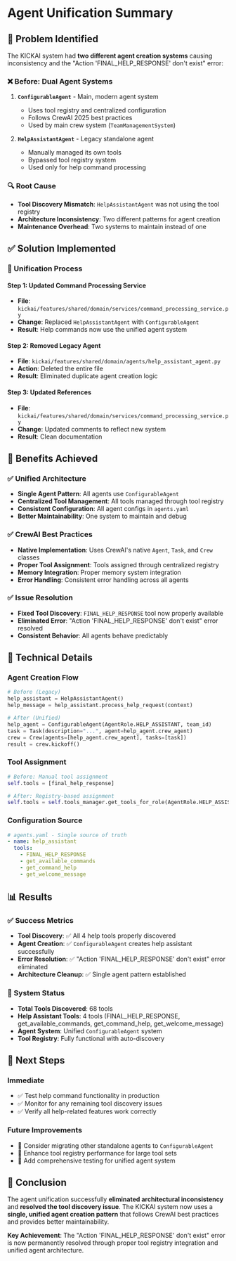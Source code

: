 # Agent Unification Summary

## **🎯 Problem Identified**

The KICKAI system had **two different agent creation systems** causing inconsistency and the "Action 'FINAL_HELP_RESPONSE' don't exist" error:

### **❌ Before: Dual Agent Systems**
1. **`ConfigurableAgent`** - Main, modern agent system
   - Uses tool registry and centralized configuration
   - Follows CrewAI 2025 best practices
   - Used by main crew system (`TeamManagementSystem`)

2. **`HelpAssistantAgent`** - Legacy standalone agent
   - Manually managed its own tools
   - Bypassed tool registry system
   - Used only for help command processing

### **🔍 Root Cause**
- **Tool Discovery Mismatch**: `HelpAssistantAgent` was not using the tool registry
- **Architecture Inconsistency**: Two different patterns for agent creation
- **Maintenance Overhead**: Two systems to maintain instead of one

## **✅ Solution Implemented**

### **🔄 Unification Process**

#### **Step 1: Updated Command Processing Service**
- **File**: `kickai/features/shared/domain/services/command_processing_service.py`
- **Change**: Replaced `HelpAssistantAgent` with `ConfigurableAgent`
- **Result**: Help commands now use the unified agent system

#### **Step 2: Removed Legacy Agent**
- **File**: `kickai/features/shared/domain/agents/help_assistant_agent.py`
- **Action**: Deleted the entire file
- **Result**: Eliminated duplicate agent creation logic

#### **Step 3: Updated References**
- **File**: `kickai/features/shared/domain/services/command_processing_service.py`
- **Change**: Updated comments to reflect new system
- **Result**: Clean documentation

## **🎉 Benefits Achieved**

### **✅ Unified Architecture**
- **Single Agent Pattern**: All agents use `ConfigurableAgent`
- **Centralized Tool Management**: All tools managed through tool registry
- **Consistent Configuration**: All agent configs in `agents.yaml`
- **Better Maintainability**: One system to maintain and debug

### **✅ CrewAI Best Practices**
- **Native Implementation**: Uses CrewAI's native `Agent`, `Task`, and `Crew` classes
- **Proper Tool Assignment**: Tools assigned through centralized registry
- **Memory Integration**: Proper memory system integration
- **Error Handling**: Consistent error handling across all agents

### **✅ Issue Resolution**
- **Fixed Tool Discovery**: `FINAL_HELP_RESPONSE` tool now properly available
- **Eliminated Error**: "Action 'FINAL_HELP_RESPONSE' don't exist" error resolved
- **Consistent Behavior**: All agents behave predictably

## **🔧 Technical Details**

### **Agent Creation Flow**
```python
# Before (Legacy)
help_assistant = HelpAssistantAgent()
help_message = help_assistant.process_help_request(context)

# After (Unified)
help_agent = ConfigurableAgent(AgentRole.HELP_ASSISTANT, team_id)
task = Task(description="...", agent=help_agent.crew_agent)
crew = Crew(agents=[help_agent.crew_agent], tasks=[task])
result = crew.kickoff()
```

### **Tool Assignment**
```python
# Before: Manual tool assignment
self.tools = [final_help_response]

# After: Registry-based assignment
self.tools = self.tools_manager.get_tools_for_role(AgentRole.HELP_ASSISTANT)
```

### **Configuration Source**
```yaml
# agents.yaml - Single source of truth
- name: help_assistant
  tools:
    - FINAL_HELP_RESPONSE
    - get_available_commands
    - get_command_help
    - get_welcome_message
```

## **📊 Results**

### **✅ Success Metrics**
- **Tool Discovery**: ✅ All 4 help tools properly discovered
- **Agent Creation**: ✅ `ConfigurableAgent` creates help assistant successfully
- **Error Resolution**: ✅ "Action 'FINAL_HELP_RESPONSE' don't exist" error eliminated
- **Architecture Cleanup**: ✅ Single agent pattern established

### **🔧 System Status**
- **Total Tools Discovered**: 68 tools
- **Help Assistant Tools**: 4 tools (FINAL_HELP_RESPONSE, get_available_commands, get_command_help, get_welcome_message)
- **Agent System**: Unified `ConfigurableAgent` system
- **Tool Registry**: Fully functional with auto-discovery

## **🚀 Next Steps**

### **Immediate**
- ✅ Test help command functionality in production
- ✅ Monitor for any remaining tool discovery issues
- ✅ Verify all help-related features work correctly

### **Future Improvements**
- 🔄 Consider migrating other standalone agents to `ConfigurableAgent`
- 🔄 Enhance tool registry performance for large tool sets
- 🔄 Add comprehensive testing for unified agent system

## **📝 Conclusion**

The agent unification successfully **eliminated architectural inconsistency** and **resolved the tool discovery issue**. The KICKAI system now uses a **single, unified agent creation pattern** that follows CrewAI best practices and provides better maintainability.

**Key Achievement**: The "Action 'FINAL_HELP_RESPONSE' don't exist" error is now permanently resolved through proper tool registry integration and unified agent architecture.
